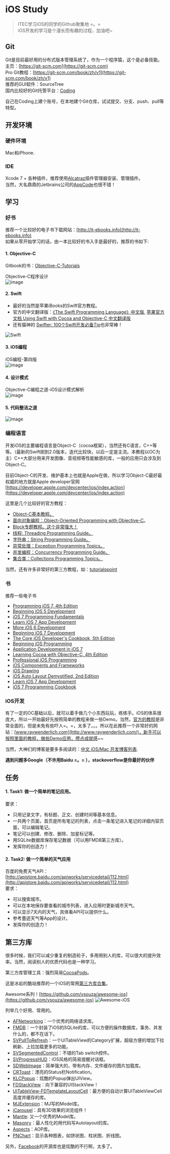 # iOS Study

>ITEC学习iOS的同学的Github聚集地 =。=  
>iOS开发的学习是个漫长而有趣的过程，加油吧~
	
## Git
Git是目前最好用的分布式版本管理系统了，作为一个程序猿，这个是必备技能。  
主页：[https://git-scm.com](https://git-scm.com)  
Pro Git教程：[https://git-scm.com/book/zh/v1](https://git-scm.com/book/zh/v1)  
推荐的GUI软件：SourceTree  
国内比较好的Git托管平台：[Coding](https://git-scm.com/book/zh/v1)

自己在Coding上建个账号，在本地建个Git仓库，试试提交、分支、push、pull等特型。

## 开发环境
### 硬件环境
Mac和iPhone.

### IDE
Xcode 7 + 各种插件，推荐使用[Alcatraz](http://alcatraz.io/)插件管理器安装、管理插件。  
当然，大名鼎鼎的Jetbrains公司的[AppCode](https://www.jetbrains.com/objc)也很不错！


## 学习
### 好书
推荐一个比较好的电子书下载网站：[http://it-ebooks.info](http://it-ebooks.info)  
如果从零开始学习的话，由一本比较好的书入手是最好的，推荐的书如下:

#### 1. Objective-C

Gitbook的书：[Objective-C-Tutorials](https://www.gitbook.com/book/tangjr/objective-c-tutorials/details)

Objective-C程序设计  
![image](http://7nj2iz.com1.z0.glb.clouddn.com/github_ios_tasks_1.jpg?imageView2/0/w/200/h/200)

#### 2. Swift 
* 最好的当然是苹果iBooks的Swift官方教程。
* 官方的中文翻译版：[《The Swift Programming Language》中文版](https://www.gitbook.com/book/numbbbbb/-the-swift-programming-language-/details), [
苹果官方文档 Using Swift with Cocoa and Objective-C 中文翻译版](https://www.gitbook.com/book/mengxiangpingx/using-swift-with-cocoa-and-objective-c/details)
* 还有猫神的 [Swifter: 100个Swift开发必备Tip](http://product.dangdang.com/23695580.html)也非常棒！

![Swift](http://7nj2iz.com1.z0.glb.clouddn.com/github_ios_tasks_6.jpg?imageView2/0/w/200/h/200)

#### 3. iOS编程
iOS编程-第四版  
![image](http://7nj2iz.com1.z0.glb.clouddn.com/github_ios_tasks_2.jpg?imageView2/0/w/200/h/200)

#### 4. 设计模式
Objective-C编程之道-iOS设计模式解析  
![image](http://7nj2iz.com1.z0.glb.clouddn.com/github_ios_tasks_4.jpg?imageView2/0/w/200/h/200)

#### 5. 代码整洁之道
![image](http://7nj2iz.com1.z0.glb.clouddn.com/github_ios_tasks_5.jpg?imageView2/0/w/200/h/200)

### 编程语言
开发iOS的主要编程语言是Object-C（cocoa框架），当然还有C语言，C++等等。（最新的Swift刚到2.0版本，迭代比较快，以后一定是主流。本教程以OC为主）C++大部分用来开发图像、音视频等性能敏感的库，一般的应用只会涉及到Object-C。

目前Object-C的开发、维护基本上也就是Apple在做，所以学习Object-C最好最权威的地方就是Apple developer官网[https://developer.apple.com/devcenter/ios/index.action](https://developer.apple.com/devcenter/ios/index.action)

这里是几个比较好的官方教程：
* [Object-C基本教程。](https://developer.apple.com/library/mac/documentation/cocoa/conceptual/ProgrammingWithObjectiveC/Introduction/Introduction.html)
* [面向对象编程：Object-Oriented Programming with Objective-C](https://developer.apple.com/library/ios/documentation/Cocoa/Conceptual/OOP_ObjC/Introduction/Introduction.html#//apple_ref/doc/uid/TP40005149)。
* [Block专题教程。这个非常强大！](https://developer.apple.com/library/ios/documentation/Cocoa/Conceptual/Blocks/Articles/00_Introduction.html#//apple_ref/doc/uid/TP40007502)
* [线程: Threading Programming Guide。](https://developer.apple.com/library/ios/documentation/Cocoa/Conceptual/Multithreading/Introduction/Introduction.html#//apple_ref/doc/uid/10000057i)
* [字符串：String Programming Guide。](https://developer.apple.com/library/ios/documentation/Cocoa/Conceptual/Strings/introStrings.html#//apple_ref/doc/uid/10000035i)
* [异常处理：Exception Programming Topics。](https://developer.apple.com/library/ios/documentation/Cocoa/Conceptual/Exceptions/Exceptions.html#//apple_ref/doc/uid/10000012i)
* [并发编程：Concurrency Programming Guide。](https://developer.apple.com/library/ios/documentation/General/Conceptual/ConcurrencyProgrammingGuide/Introduction/Introduction.html#//apple_ref/doc/uid/TP40008091)
* [集合类：Collections Programming Topics。](https://developer.apple.com/library/ios/documentation/Cocoa/Conceptual/Collections/Collections.html#//apple_ref/doc/uid/10000034i)

当然，还有许多非常好的第三方教程，如：[tutorialspoint](http://www.tutorialspoint.com/objective_c/index.htm)

### 书
推荐一些电子书

* [Programming iOS 7, 4th Edition](http://it-ebooks.info/book/3138/)
* [Beginning iOS 5 Development](http://it-ebooks.info/book/508/)
* [iOS 7 Programming Fundamentals](http://it-ebooks.info/book/3084/)
* [Learn iOS 7 App Development](http://it-ebooks.info/book/3143/)
* [More iOS 6 Development](http://www.it-ebooks.info/book/1973/)
* [Beginning iOS 7 Development](http://www.it-ebooks.info/book/3901/)
* [The Core iOS Developer's Cookbook, 5th Edition](http://www.it-ebooks.info/book/3675/)
* [Beginning iOS Programming](http://www.it-ebooks.info/book/3663/)
* [Application Development in iOS 7](http://www.it-ebooks.info/book/3545/)
* [Learning Cocoa with Objective-C, 4th Edition](http://www.it-ebooks.info/book/3323/)
* [Professional iOS Programming](http://www.it-ebooks.info/book/3834/)
* [iOS Components and Frameworks](http://www.it-ebooks.info/book/3684/)
* [iOS Drawing](http://www.it-ebooks.info/book/3683/)
* [iOS Auto Layout Demystified, 2nd Edition](http://www.it-ebooks.info/book/3681/)
* [Learn iOS 7 App Development](http://www.it-ebooks.info/book/3143/)
* [iOS 7 Programming Cookbook](http://www.it-ebooks.info/book/3083/)

### iOS开发
有了一定的OC基础以后，就可以着手做几个小东西玩玩，练练手。iOS的体系很庞大，所以一开始最好先按照简单的教程来做一些Demo。当然，[官方的教程](https://developer.apple.com/library/ios/navigation/#)是非常全面的，但是未免有些吓人=。=，太多了。。。所以在此推荐一个非常好的网站：[www.raywenderlich.com](http://www.raywenderlich.com/)，新手可以按照里面的教程，做些Demo应用，攒点成就感~~

当然，大神们的博客是要多多阅读的：[中文 iOS/Mac 开发博客列表](https://github.com/tangqiaoboy/iOSBlogCN).

**遇到问题多Google（不许用Baidu =。= ），stackoverflow是你最好的伙伴**

## 任务
#### 1. Task1: 做一个简单的笔记应用。  
要求：
* 只用记录文字，有标题、正文、创建时间等基本信息。
* 一共两个页面，首页是所有笔记的列表，点击一条笔记进入笔记的详细内容页面，可以编辑笔记。
* 笔记可以创建、修改、删除、加星标记等。
* 用SQLite数据库保存笔记数据（可以用FMDB第三方库）。
* 发挥你的创造力！

#### 2. Task2: 做一个简单的天气应用  
百度的免费天气API：[http://apistore.baidu.com/apiworks/servicedetail/112.html](http://apistore.baidu.com/apiworks/servicedetail/112.html)  
要求：
* 可以搜索城市。
* 可以在本地保存要查看的城市列表，进入应用时更新城市天气。
* 可以显示7天内的天气，具体看API可以提供什么。
* 参考墨迹天气等App的设计。
* 发挥你的创造力！

## 第三方库
很多时候，我们可以减少重复的制造轮子，多用用别人的库，可以很大的提升效率。当然，阅读别人的优质代码也是一种学习。

第三方库管理工具：强烈简易[CocoaPods](http://cocoapods.org/)。

这是冰岩的酷站推荐的一个iOS的常用[第三方库合集](http://github.ibireme.com/github/list/ios/)。

Awesome系列！[https://github.com/vsouza/awesome-ios](https://github.com/vsouza/awesome-ios)
![Awesome-iOS](https://github.com/vsouza/awesome-ios/raw/master/awesome_logo.png)

列举几个好用、常用的。

* [AFNetworking](https://github.com/AFNetworking/AFNetworking)：一个优秀的网络请求库。
* [FMDB](https://github.com/ccgus/fmdb)：一个封装了iOS的SQLite的库，可以方便的操作数据库，事务、并发什么的，都不在话下。
* [SVPullToRefresh](https://github.com/samvermette/SVPullToRefresh)：一个UITableView的Category扩展，超级方便的增加下拉刷新、上拉加载更多的功能。
* [SVSegmentedControl](https://github.com/samvermette/SVSegmentedControl)：不错的Tab switch控件。
* [SVProgressHUD](https://github.com/TransitApp/SVProgressHUD)：iOS风格的简易提醒对话框。
* [SDWebImage](https://github.com/rs/SDWebImage)：简单强大的，带有内存、文件缓存的图片加载库。
* [CRToast](https://github.com/cruffenach/CRToast)：漂亮的Status栏Notification。
* [KLCPopup](https://github.com/jmascia/KLCPopup)：炫酷的Popup弹出UIView。
* [FDStackView](https://github.com/forkingdog/FDStackView)：向下兼容的UIStackView！
* [UITableView-FDTemplateLayoutCell](https://github.com/forkingdog/UITableView-FDTemplateLayoutCell)：最方便的自动计算UITableViewCell高度并缓存的库。
* [MJExtension](https://github.com/CoderMJLee/MJExtension)：MJ写的Model库。
* [iCarousel](https://github.com/nicklockwood/iCarousel)：具有3D效果的浏览组件！
* [Mantle](https://github.com/Mantle/Mantle): 又一个优秀的Model库。
* [Masonry](https://github.com/SnapKit/Masonry)：最人性化的用代码写Autolayout的库。
* [Aspects](https://github.com/steipete/Aspects)：AOP库。
* [PNChart](https://github.com/kevinzhow/PNChart)：显示各种图表，如饼状图、柱状图、折线图。

另外，[Facebook](https://github.com/facebook)的开源库也是炫酷的不行啊，太多了。